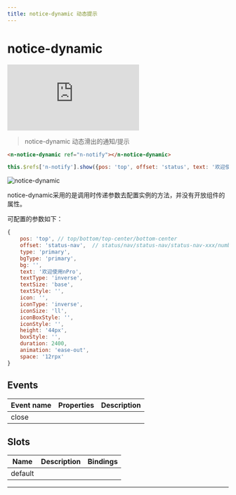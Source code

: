 ```yaml
---
title: notice-dynamic 动态提示
---
```


# notice-dynamic

<div class="demo-box">
	<iframe scrolling="auto" frameborder="0" src="http://www.redou.vip/npro/#/pages/pop/notice-dynamic" class="demo-box-iframe"></iframe>
</div>

> notice-dynamic 动态滑出的通知/提示

```html
<n-notice-dynamic ref="n-notify"></n-notice-dynamic>
```

```js
this.$refs['n-notify'].show({pos: 'top', offset: 'status', text: '欢迎使用nPro，一起大胆实现吧'})
```

![notice-dynamic](/img/coms/notice-dynamic.jpg)

notice-dynamic采用的是调用时传递参数去配置实例的方法，并没有开放组件的属性。

可配置的参数如下：

```js
{
	pos: 'top', // top/bottom/top-center/bottom-center
	offset: 'status-nav',  // status/nav/status-nav/status-nav-xxx/number/rpx/px/x-xxx
	type: 'primary',
	bgType: 'primary',
	bg: '',
	text: '欢迎使用nPro',
	textType: 'inverse',
	textSize: 'base',
	textStyle: '',
	icon: '',
	iconType: 'inverse',
	iconSize: 'll',
	iconBoxStyle: '',
	iconStyle: '',
	height: '44px',
	boxStyle: '',
	duration: 2400,
	animation: 'ease-out',
	space: '12rpx'
}
```

## Events

| Event name | Properties | Description |
| ---------- | ---------- | ----------- |
| close      |            |

## Slots

| Name    | Description | Bindings |
| ------- | ----------- | -------- |
| default |             |          |

---
